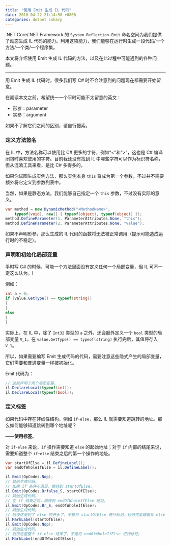 ```yaml
---
title: "使用 Emit 生成 IL 代码"
date: 2018-04-22 21:14:58 +0800
categories: dotnet csharp
---
```


.NET Core/.NET Framework 的 `System.Reflection.Emit` 命名空间为我们提供了动态生成 IL 代码的能力。利用这项能力，我们能够在运行时生成一段代码/一个方法/一个类/一个程序集。

本文将介绍使用 Emit 生成 IL 代码的方法，以及在此过程中可能遇到的各种问题。

---

<div id="toc"></div>

用 Emit 生成 IL 代码时，很多我们写 C# 时不会注意到的问题现在都需要开始留意。

在阅读本文之前，希望统一一个平时可能不太留意的英文：

- 形参：parameter
- 实参：argument

如果不了解它们之间的区别，请自行搜索。

### 定义方法签名

在 IL 中，方法名称可以使用比 C# 更多的字符，例如“<”和“>”，这也是 C# 编译闭包时喜欢使用的字符。目前我还没有找到 IL 中哪些字符可以作为标识符名称，但从混淆工具来看，是比 C# 多得多的。

如果你试图生成实例方法，那么实例本身 `this` 将成为第一个参数，不过并不需要额外将它定义到参数列表中。

当然，如果是静态方法，我们能够自己指定一个 `this` 参数，不过没有实际的意义。

```csharp
var method = new DynamicMethod("<MethodName>",
    typeof(void), new[] { typeof(object), typeof(object) });
method.DefineParameter(1, ParameterAttributes.None, "this");
method.DefineParameter(2, ParameterAttributes.None, "value");
```

如果不声明形参，那么生成的 IL 代码的函数将无法被正常调用（提示可能造成运行时的不稳定）。

### 声明和初始化局部变量

平时写 C# 的时候，可能一个方法里面没有定义任何一个局部变量，但 IL 可不一定这么认为。l

例如：

```csharp
int a = 0;
if (value.GetType() == typeof(string))
{
}
else
{
}
```

实际上，在 IL 中，除了 `Int32` 类型的 `a` 之外，还会额外定义一个 `bool` 类型的局部变量 `V_1`。在 `value.GetType() == typeof(string)` 执行完后，其值将存入 `V_1`。

所以，如果需要编写 Emit 生成代码的代码，需要注意这些隐式产生的局部变量，它们需要和普通变量一样被初始化。

Emit 代码为：

```csharp
// 这就声明了两个局部变量。
il.DeclareLocal(typeof(int));
il.DeclareLocal(typeof(bool));
```

### 定义标签

如果代码中存在非线性结构，例如 `if`-`else`，那么 IL 就需要知道跳转的地址。那么如何能够知道跳转到哪个地址呢？

——**使用标签**。

对 `if`-`else` 来说，`if` 操作需要知道 `else` 的起始地址；对于 `if` 内部的结尾来说，需要知道整个 `if`-`else` 结束之后的第一个操作的地址。

```csharp
var startOfElse = il.DefineLabel();
var endOfWholeIfElse = il.DefineLabel();

il.Emit(OpCodes.Nop);
// 其他生成代码。
// 如果 if 条件不满足，跳转到 startOfElse。
il.Emit(OpCodes.Brfalse_S, startOfElse);
// 其他生成代码。
// 在 if 结束之后，跳转到 endOfWholeIfElse 地址。
il.Emit(OpCodes.Br_S, endOfWholeIfElse);
// 其他生成代码。
// 假设这里到了 else 的开头了，于是将 startOfElse 进行标记。标记完紧跟着写 else 部分的代码。
il.MarkLabel(startOfElse);
il.Emit(OpCodes.Nop);
// 其他生成代码。
// 假设这里整个 if-else 结束了，于是将 endOfWholeIfElse 进行标记。
il.MarkLabel(endOfWholeIfElse);
```

